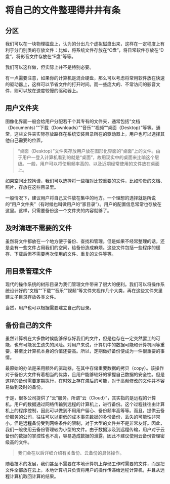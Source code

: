 # 将自己的文件整理得井井有条

## 分区

我们可以在一块物理磁盘上，认为的分出几个虚拟磁盘出来，这样在一定程度上有利于分门别类的存放文件：比如，将系统文件存放在“C盘”，将日常软件存放在“D盘”，将影音文件存放在“E盘”等等。

我们可以这样做，但实际上并不是特别必要。

有一点需要注意，如果你的计算机是混合硬盘，那么可以考虑将常用软件放在快速的驱动器上，这样可以节省文件的打开时间。而一些庞大的、不常访问的影音文件，则可以放在速度较慢的驱动器上。

## 用户文件夹

图像化界面一般会给用户分配若干个其专有的文件夹，通常包括“文档（Documents）”“下载（Downloads）”“音乐”“视频”“桌面（Desktop）”等等。通常，这些文件夹实际存放路径在系统安装目录所在的驱动器上，用户也可以选择其他自己需要的位置。

> “桌面（Desktop）”文件夹存放用户放在图形化界面的“桌面”上的文件。由于用户一登入计算机看到的就是“桌面”，故用现实中的桌面来比喻这个层级。一般，用户可以将使用频率高的、以及近期经常使用的文件放在桌面上。

如果空间比较拘谨，我们可以选择将一些相对比较重要的文件，比如珍贵的文档、照片，存放在这些目录里。

一般情况下，建议用户将自己文件放在集中的地方。一个理想的选择就是所说的“用户文件夹”（有时候也叫做用户的“家目录”）。用户的配置信息常常也存放在这里。这样，只需要备份这一个文件夹的内容就够了。

## 及时清理不需要的文件

虽然将文件都放在一个地方便于备份、查找和管理。但是如果不经常整理的话，还是会有一些文件占用我们的空间，给备份造成麻烦。这些文件包括一些程序的缓存、下载后但不需要再次使用的文件、重复的文件等等。

## 用目录管理文件

现代的操作系统的树形目录为我们管理文件带来了很大的便利。我们可以将操作系统设计好的“文档”“下载”“音乐”“视频”等文件夹视作几个大类，再在这些文件夹里建立子目录存放各类文件。

当然，用户也可以根据需要建立自己的目录。

## 备份自己的文件

虽然计算机在大多数时候能够保存好我们的文件，但是也存在一定突然罢工的可能，也有可能发生遗失的风险。对用户来说，计算机中的数据可能和计算机同等重要，甚至比计算机本身的价值还要高。所以，定期做好备份便成为一件很重要的事情。

最原始的办法是采用额外的驱动器，在其中存储重要数据的拷贝（copy）。该操作对于备份大文件有着相当的优势，且用户能够较好的掌握自己数据的安全性。但是这样的备份需要定期执行，在时效上存在滞后的可能，对于高频修改的文件并不容易做到及时的备份。

于是，很多公司提供了“云”服务。所谓“云（Cloud）”，其实指的是远程的计算机。用户的数据通过网络传输到远程的计算机上，进行备份。这个过程往往由计算机上的程序控制，因此可以做到不用用户留心、备份频率高等等。而且，提供云备份服务的公司，往往可以以更低的成本事先数据的多份备份，丢失的可能性非常小。但是远程备份受到网络条件的限制，对于大型的文件并不是非常友好。因此，我们一般使用云备份管理较为小型的文件。由于数据涉及到远程传输，用户对于云备份的数据的掌控性也不高，容易造成数据的泄露，因此不建议使用云备份管理密级高的文件。

> 我们会在以后详细介绍有关备份、云备份的具体操作。

随着技术的发展，我们甚至不需要在本地计算机上存储工作时需要的文件，而是把文件全部放在云上，本地计算机只负责将用户的操作传递给远程计算机，并且从远程计算机取回计算的结果。
